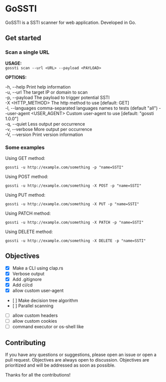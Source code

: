 # GoSSTI

GoSSTI is a SSTI scanner for web application. Developed in Go.

## Get started

### Scan a single URL

**USAGE:**  
`gossti scan --url <URL> --payload <PAYLOAD>`

**OPTIONS:**

-h, --help Print help information  
-u, --url <URL> The target IP or domain to scan  
-p, --payload <PAYLOAD> The payload to trigger potential SSTI  
-X <HTTP_METHOD> The http method to use [default: GET]  
-l, --languages comma-separated languages names to tests (default "all")
--user-agent <USER_AGENT> Custom user-agent to use [default: "gossti 1.0.0"]  
-q, --quiet Less output per occurrence  
-v, --verbose More output per occurrence  
-V, --version Print version information

### Some examples

Using GET method:

`gossti -u http://example.com/something -p "name=SSTI"`

Using POST method:

`gossti -u http://example.com/something -X POST -p "name=SSTI"`

Using PUT method:

`gossti -u http://example.com/something -X PUT -p "name=SSTI"`

Using PATCH method:

`gossti -u http://example.com/something -X PATCH -p "name=SSTI"`

Using DELETE method:

`gossti -u http://example.com/something -X DELETE -p "name=SSTI"`

## Objectives

- [x] Make a CLI using clap.rs
- [x] Verbose output
- [x] Add .gitignore
- [x] Add ci/cd
- [x] allow custom user-agent
- [ ] Make decision tree algorithm
- [ ] Parallel scanning
- [ ] allow custom headers
- [ ] allow custom cookies
- [ ] command executor or os-shell like

## Contributing

If you have any questions or suggestions, please open an issue or open a pull request.
Objectives are always open to discussion.
Objectives are prioritized and will be addressed as soon as possible.

Thanks for all the contributions!
